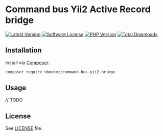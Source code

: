# Command bus Yii2 Active Record bridge
 
[![Latest Version][badge-release]][release]
[![Software License][badge-license]][license]
[![PHP Version][badge-php]][php]
[![Total Downloads][badge-downloads]][downloads]

## Installation
Install via [Composer][composer]:
```bash
composer require sbooker/command-bus-yii2-bridge
```
## Usage 

// TODO

## License
See [LICENSE][license] file.

[badge-release]: https://img.shields.io/packagist/v/sbooker/command-bus-yii2-bridge.svg?style=flat-square
[badge-license]: https://img.shields.io/badge/license-MIT-brightgreen.svg?style=flat-square
[badge-php]: https://img.shields.io/packagist/php-v/sbooker/command-bus-yii2-bridge.svg?style=flat-square
[badge-downloads]: https://img.shields.io/packagist/dt/sbooker/command-bus-yii2-bridge.svg?style=flat-square

[release]: https://img.shields.io/packagist/v/sbooker/command-bus-yii2-bridge
[license]: https://github.com/sbooker/command-bus-yii2-bridge/blob/master/LICENSE
[php]: https://php.net
[downloads]: https://packagist.org/packages/sbooker/command-bus-yii2-bridge

[doctrine-orm]: https://www.doctrine-project.org/projects/orm.html
[composer]: https://getcomposer.org
 
